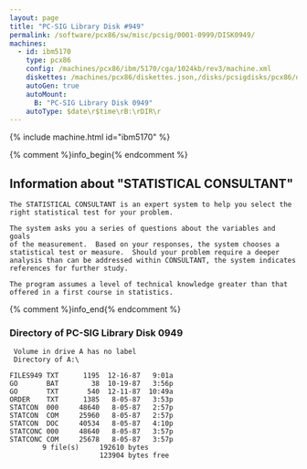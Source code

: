 ```yaml
---
layout: page
title: "PC-SIG Library Disk #949"
permalink: /software/pcx86/sw/misc/pcsig/0001-0999/DISK0949/
machines:
  - id: ibm5170
    type: pcx86
    config: /machines/pcx86/ibm/5170/cga/1024kb/rev3/machine.xml
    diskettes: /machines/pcx86/diskettes.json,/disks/pcsigdisks/pcx86/diskettes.json
    autoGen: true
    autoMount:
      B: "PC-SIG Library Disk 0949"
    autoType: $date\r$time\rB:\rDIR\r
---
```


{% include machine.html id="ibm5170" %}

{% comment %}info_begin{% endcomment %}

## Information about "STATISTICAL CONSULTANT"

    The STATISTICAL CONSULTANT is an expert system to help you select the
    right statistical test for your problem.
    
    The system asks you a series of questions about the variables and goals
    of the measurement.  Based on your responses, the system chooses a
    statistical test or measure.  Should your problem require a deeper
    analysis than can be addressed within CONSULTANT, the system indicates
    references for further study.
    
    The program assumes a level of technical knowledge greater than that
    offered in a first course in statistics.
{% comment %}info_end{% endcomment %}


### Directory of PC-SIG Library Disk 0949

     Volume in drive A has no label
     Directory of A:\

    FILES949 TXT      1195  12-16-87   9:01a
    GO       BAT        38  10-19-87   3:56p
    GO       TXT       540  12-11-87  10:49a
    ORDER    TXT      1385   8-05-87   3:53p
    STATCON  000     48640   8-05-87   2:57p
    STATCON  COM     25960   8-05-87   2:57p
    STATCON  DOC     40534   8-05-87   4:10p
    STATCONC 000     48640   8-05-87   3:57p
    STATCONC COM     25678   8-05-87   3:57p
            9 file(s)     192610 bytes
                          123904 bytes free
